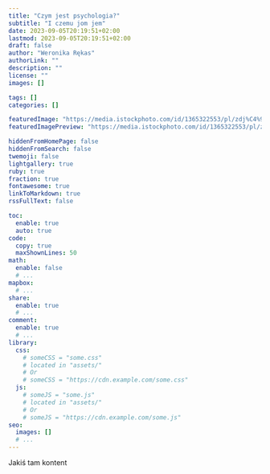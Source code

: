 ```yaml
---
title: "Czym jest psychologia?"
subtitle: "I czemu jom jem"
date: 2023-09-05T20:19:51+02:00
lastmod: 2023-09-05T20:19:51+02:00
draft: false 
author: "Weronika Rękas"
authorLink: ""
description: ""
license: ""
images: []

tags: []
categories: []

featuredImage: "https://media.istockphoto.com/id/1365322553/pl/zdj%C4%99cie/sesja-terapeutyczna-dla-nastolatk%C3%B3w-z-bliska.jpg?s=612x612&w=0&k=20&c=h-Wtn6GcAHh7lbAWUs8fp4iOHGz3OdvvQ_uWqbdCNCk=" 
featuredImagePreview: "https://media.istockphoto.com/id/1365322553/pl/zdj%C4%99cie/sesja-terapeutyczna-dla-nastolatk%C3%B3w-z-bliska.jpg?s=612x612&w=0&k=20&c=h-Wtn6GcAHh7lbAWUs8fp4iOHGz3OdvvQ_uWqbdCNCk="

hiddenFromHomePage: false
hiddenFromSearch: false
twemoji: false
lightgallery: true
ruby: true
fraction: true
fontawesome: true
linkToMarkdown: true
rssFullText: false

toc:
  enable: true
  auto: true
code:
  copy: true
  maxShownLines: 50
math:
  enable: false
  # ...
mapbox:
  # ...
share:
  enable: true
  # ...
comment:
  enable: true
  # ...
library:
  css:
    # someCSS = "some.css"
    # located in "assets/"
    # Or
    # someCSS = "https://cdn.example.com/some.css"
  js:
    # someJS = "some.js"
    # located in "assets/"
    # Or
    # someJS = "https://cdn.example.com/some.js"
seo:
  images: []
  # ...
---
```


<!--more-->
Jakiś tam kontent
